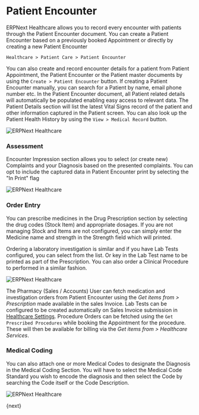 <!-- add-breadcrumbs -->
# Patient Encounter
ERPNext Healthcare allows you to record every encounter with patients through the Patient Encounter document. You can create a Patient Encounter based on a previously booked Appointment or directly by creating a new Patient Encounter

`Healthcare > Patient Care > Patient Encounter`

You can also create and record encounter details for a patient from Patient Appointment, the Patient Encounter or the Patient master documents by using the `Create > Patient Encounter` button. If creating a Patient Encounter manually, you can search for a Patient by name, email phone number etc. In the Patient Encounter document, all Patient related details will automatically be populated enabling easy access to relevant data. The Patient Details section will list the latest Vital Signs record of the patient and other information captured in the Patient screen. You can also look up the Patient Health History by using the `View > Medical Record` button.

<img class="screenshot" alt="ERPNext Healthcare" src="{{docs_base_url}}/assets/img/healthcare/encounter_1.png">

### Assessment
Encounter Impression section allows you to select (or create new) Complaints and your Diagnosis based on the presented complaints. You can opt to include the captured data in Patient Encounter print by selecting the "In Print" flag

<img class="screenshot" alt="ERPNext Healthcare" src="{{docs_base_url}}/assets/img/healthcare/encounter_2.png">

### Order Entry
You can prescribe medicines in the Drug Prescription section by selecting the drug codes (Stock Item) and appropriate dosages. If you are not managing Stock and Items are not configured, you can simply enter the Medicine name and strength in the Strength field which will printed.

Ordering a laboratory investigation is similar and if you have Lab Tests configured, you can select from the list. Or key in the Lab Test name to be printed as part of the Prescription. You can also order a Clinical Procedure to performed in a similar fashion.

<img class="screenshot" alt="ERPNext Healthcare" src="{{docs_base_url}}/assets/img/healthcare/encounter_3.png">

The Pharmacy (Sales / Accounts) User can fetch medication and investigation orders from Patient Encounter using the _Get items from > Prescription_ made available in the sales Invoice. Lab Tests can be configured to be created automatically on Sales Invoice submission in [Healthcare Settings](/docs/user/manual/en/healthcare/healthcare_settings). Procedure Orders can be fetched using the `Get Prescribed Procedures` while booking the Appointment for the procedure. These will then be available for billing via the _Get items from > Healthcare Services_.

### Medical Coding
You can also attach one or more Medical Codes to designate the Diagnosis in the Medical Coding Section. You will have to select the Medical Code Standard you wish to encode the diagnosis and then select the Code by searching the Code itself or the Code Description.

<img class="screenshot" alt="ERPNext Healthcare" src="{{docs_base_url}}/assets/img/healthcare/encounter_4.png">

{next}
